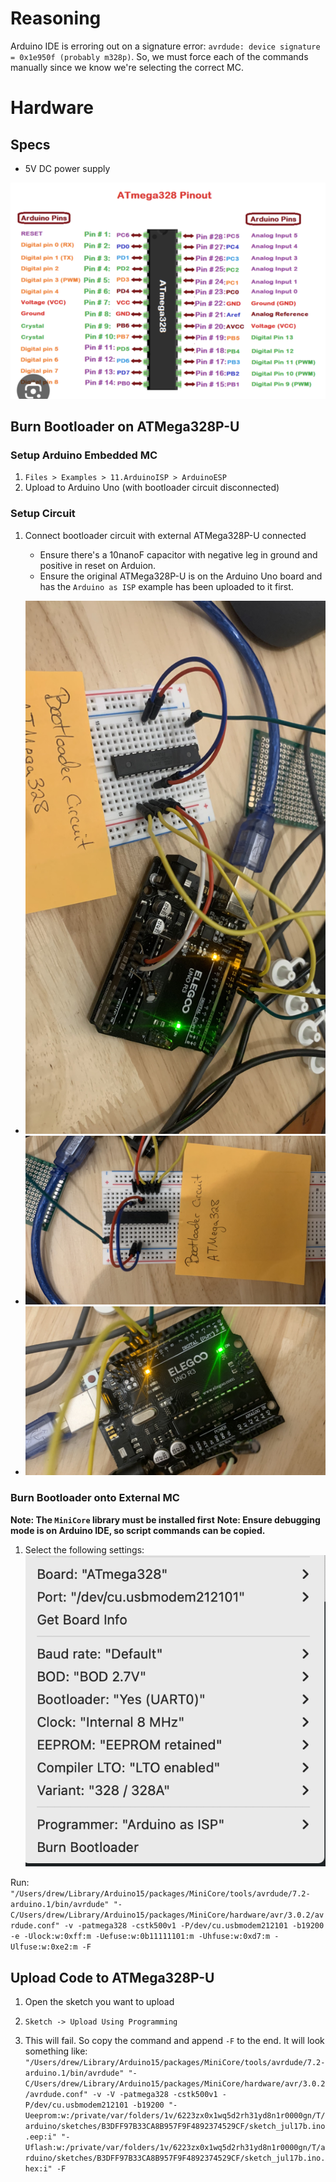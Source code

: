 # Reasoning

Arduino IDE is erroring out on a signature error: `avrdude: device signature = 0x1e950f (probably m328p)`. So, we must force each of the commands manually since we know we're selecting the correct MC.

# Hardware

## Specs

- 5V DC power supply

![](/ATMega328Pinout.png)

## Burn Bootloader on ATMega328P-U

### Setup Arduino Embedded MC

1. `Files > Examples > 11.ArduinoISP > ArduinoESP`
2. Upload to Arduino Uno (with bootloader circuit disconnected)

### Setup Circuit

1. Connect bootloader circuit with external ATMega328P-U connected

   - Ensure there's a 10nanoF capacitor with negative leg in ground and positive in reset on Arduion.
   - Ensure the original ATMega328P-U is on the Arduino Uno board and has the `Arduino as ISP` example has been uploaded to it first.

- ![](/IMG_2707.jpg)
- ![](/IMG_2708.jpg)
- ![](/IMG_2709.jpg)

### Burn Bootloader onto External MC

**Note: The `MiniCore` library must be installed first**
**Note: Ensure debugging mode is on Arduino IDE, so script commands can be copied.**

1. Select the following settings:
   ![](/settings.png)

Run: `"/Users/drew/Library/Arduino15/packages/MiniCore/tools/avrdude/7.2-arduino.1/bin/avrdude" "-C/Users/drew/Library/Arduino15/packages/MiniCore/hardware/avr/3.0.2/avrdude.conf" -v -patmega328 -cstk500v1 -P/dev/cu.usbmodem212101 -b19200 -e -Ulock:w:0xff:m -Uefuse:w:0b11111101:m -Uhfuse:w:0xd7:m -Ulfuse:w:0xe2:m -F`

## Upload Code to ATMega328P-U

1. Open the sketch you want to upload
2. `Sketch -> Upload Using Programming`

3. This will fail. So copy the command and append `-F` to the end. It will look something like: `"/Users/drew/Library/Arduino15/packages/MiniCore/tools/avrdude/7.2-arduino.1/bin/avrdude" "-C/Users/drew/Library/Arduino15/packages/MiniCore/hardware/avr/3.0.2/avrdude.conf" -v -V -patmega328 -cstk500v1 -P/dev/cu.usbmodem212101 -b19200 "-Ueeprom:w:/private/var/folders/1v/6223zx0x1wq5d2rh31yd8n1r0000gn/T/arduino/sketches/B3DFF97B33CA8B957F9F4892374529CF/sketch_jul17b.ino.eep:i" "-Uflash:w:/private/var/folders/1v/6223zx0x1wq5d2rh31yd8n1r0000gn/T/arduino/sketches/B3DFF97B33CA8B957F9F4892374529CF/sketch_jul17b.ino.hex:i" -F`
